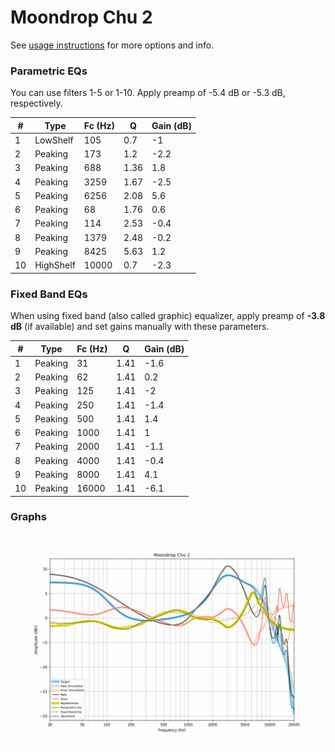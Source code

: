 # Moondrop Chu 2
See [usage instructions](https://github.com/jaakkopasanen/AutoEq#usage) for more options and info.

### Parametric EQs
You can use filters 1-5 or 1-10. Apply preamp of -5.4 dB or -5.3 dB, respectively.

|   # | Type      |   Fc (Hz) |    Q |   Gain (dB) |
|-----|-----------|-----------|------|-------------|
|   1 | LowShelf  |       105 | 0.7  |        -1   |
|   2 | Peaking   |       173 | 1.2  |        -2.2 |
|   3 | Peaking   |       688 | 1.36 |         1.8 |
|   4 | Peaking   |      3259 | 1.67 |        -2.5 |
|   5 | Peaking   |      6256 | 2.08 |         5.6 |
|   6 | Peaking   |        68 | 1.76 |         0.6 |
|   7 | Peaking   |       114 | 2.53 |        -0.4 |
|   8 | Peaking   |      1379 | 2.48 |        -0.2 |
|   9 | Peaking   |      8425 | 5.63 |         1.2 |
|  10 | HighShelf |     10000 | 0.7  |        -2.3 |

### Fixed Band EQs
When using fixed band (also called graphic) equalizer, apply preamp of **-3.8 dB** (if available) and set gains manually with these parameters.

|   # | Type    |   Fc (Hz) |    Q |   Gain (dB) |
|-----|---------|-----------|------|-------------|
|   1 | Peaking |        31 | 1.41 |        -1.6 |
|   2 | Peaking |        62 | 1.41 |         0.2 |
|   3 | Peaking |       125 | 1.41 |        -2   |
|   4 | Peaking |       250 | 1.41 |        -1.4 |
|   5 | Peaking |       500 | 1.41 |         1.4 |
|   6 | Peaking |      1000 | 1.41 |         1   |
|   7 | Peaking |      2000 | 1.41 |        -1.1 |
|   8 | Peaking |      4000 | 1.41 |        -0.4 |
|   9 | Peaking |      8000 | 1.41 |         4.1 |
|  10 | Peaking |     16000 | 1.41 |        -6.1 |

### Graphs
![](./Moondrop%20Chu%202.png)
